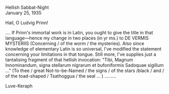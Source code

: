 Hellish Sabbat-Night  
January 25, 1935

Hail, O Ludvig Prinn!

.... If Prinn's immortal work is in Latin, you ought to give the title in that language—hence my change in two places (in yr ms.) to DE VERMIS MYSTERIIS (Concerning / of the worm / the mysteries). Also since knowledge of elementary Latin is so universal, I've modified the statement concerning your limitations in that tongue. Still more, I've supplies just a tantalising fragment of that hellish invocation: "Tibi, Magnum Innominandum, signa stellarum nigrarum et bufoniformis Sadoquae sigillum ..." (To thee / great Not-to-be-Named / the signs / of the stars /black / and / of the toad-shaped / Tsathoggua / the seal ... ) .........

Luve-Keraph
